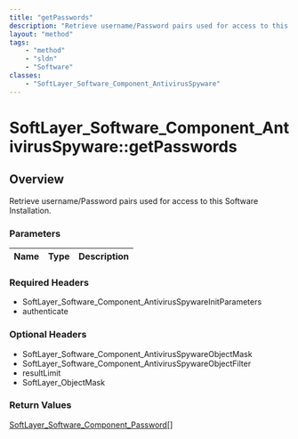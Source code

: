 ```yaml
---
title: "getPasswords"
description: "Retrieve username/Password pairs used for access to this Software Installation."
layout: "method"
tags:
    - "method"
    - "sldn"
    - "Software"
classes:
    - "SoftLayer_Software_Component_AntivirusSpyware"
---
```

# SoftLayer_Software_Component_AntivirusSpyware::getPasswords
## Overview 
Retrieve username/Password pairs used for access to this Software Installation.

### Parameters 
|Name | Type | Description |
| --- | --- | --- |


### Required Headers
* SoftLayer_Software_Component_AntivirusSpywareInitParameters
* authenticate

### Optional Headers
* SoftLayer_Software_Component_AntivirusSpywareObjectMask
* SoftLayer_Software_Component_AntivirusSpywareObjectFilter
* resultLimit
* SoftLayer_ObjectMask

### Return Values
<a href='/reference/datatypes/SoftLayer_Software_Component_Password'>SoftLayer_Software_Component_Password[] </a>
